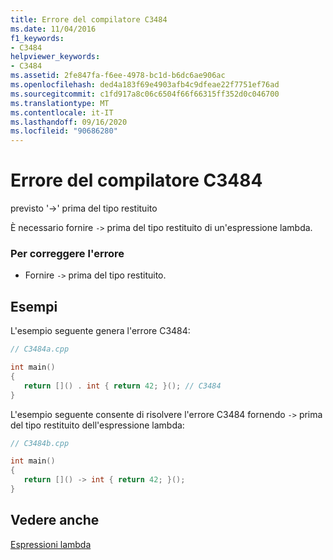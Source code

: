 ```yaml
---
title: Errore del compilatore C3484
ms.date: 11/04/2016
f1_keywords:
- C3484
helpviewer_keywords:
- C3484
ms.assetid: 2fe847fa-f6ee-4978-bc1d-b6dc6ae906ac
ms.openlocfilehash: ded4a183f69e4903afb4c9dfeae22f7751ef76ad
ms.sourcegitcommit: c1fd917a8c06c6504f66f66315ff352d0c046700
ms.translationtype: MT
ms.contentlocale: it-IT
ms.lasthandoff: 09/16/2020
ms.locfileid: "90686280"
---
```

# <a name="compiler-error-c3484"></a>Errore del compilatore C3484

previsto '->' prima del tipo restituito

È necessario fornire `->` prima del tipo restituito di un'espressione lambda.

### <a name="to-correct-this-error"></a>Per correggere l'errore

- Fornire `->` prima del tipo restituito.

## <a name="examples"></a>Esempi

L'esempio seguente genera l'errore C3484:

```cpp
// C3484a.cpp

int main()
{
   return []() . int { return 42; }(); // C3484
}
```

L'esempio seguente consente di risolvere l'errore C3484 fornendo `->` prima del tipo restituito dell'espressione lambda:

```cpp
// C3484b.cpp

int main()
{
   return []() -> int { return 42; }();
}
```

## <a name="see-also"></a>Vedere anche

[Espressioni lambda](../../cpp/lambda-expressions-in-cpp.md)
